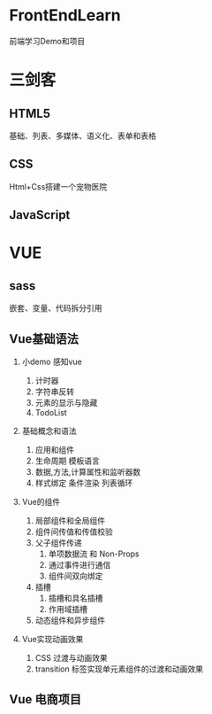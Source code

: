 # FrontEndLearn

前端学习Demo和项目

# 三剑客

## HTML5

基础、列表、多媒体、语义化、表单和表格

## CSS

Html+Css搭建一个宠物医院

## JavaScript

# VUE

## sass

嵌套、变量、代码拆分引用

## Vue基础语法

1. 小demo 感知vue

   1. 计时器
   2. 字符串反转
   3. 元素的显示与隐藏
   4. TodoList
2. 基础概念和语法

   1. 应用和组件
   2. 生命周期 模板语言
   3. 数据,方法,计算属性和监听器数
   4. 样式绑定 条件渲染 列表循环
3. Vue的组件

   1. 局部组件和全局组件
   2. 组件间传值和传值校验
   3. 父子组件传递
      1. 单项数据流 和 Non-Props
      2. 通过事件进行通信
      3. 组件间双向绑定
   4. 插槽
      1. 插槽和具名插槽
      2. 作用域插槽
   5. 动态组件和异步组件
4. Vue实现动画效果

   1. CSS 过渡与动画效果
   2. transition 标签实现单元素组件的过渡和动画效果

## Vue 电商项目
